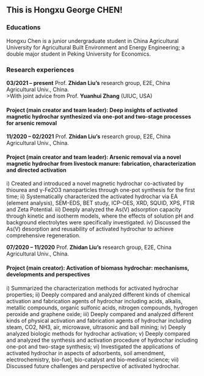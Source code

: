 ## This is Hongxu George CHEN!

### Educations
Hongxu Chen is a junior undergraduate student in China Agricultural University for Agricultural Built Environment and Energy Engineering; a double major student in Peking University for Economics.

### Research experiences
**03/2021 – present**      Prof. **Zhidan Liu’s** research group, E2E, China Agricultural Univ., China.   
                          >With joint advice from Prof. **Yuanhui Zhang** (UIUC, USA)  
#### Project (**main creator and team leader**): Deep insights of activated magnetic hydrochar synthesized via one-pot and two-stage processes for arsenic removal   

**11/2020 – 02/2021**      Prof. **Zhidan Liu’s** research group, E2E, China Agricultural Univ., China.
#### Project (**main creator and team leader**): Arsenic removal via a novel magnetic hydrochar from livestock manure: fabrication, characterization and directed activation
i)	Created and introduced a novel magnetic hydrochar co-activated by thiourea and γ-Fe2O3 nanoparticles through one-pot synthesis for the first time;
ii)	Systematically characterized the activated hydrochar via EA (element analysis), SEM-EDS, BET study, ICP-OES, XRD, SQUID, XPS, FTIR and Zeta Potential.
iii)	Deeply analyzed the As(V) adsorption capacity through kinetic and isotherm models, where the effects of solution pH and background electrolytes were specifically investigated.
iv)	Discussed the As(V) desorption and reusability of activated hydrochar to achieve comprehensive regeneration.

**07/2020 – 11/2020**      Prof. **Zhidan Liu’s** research group, E2E, China Agricultural Univ., China.
#### Project (**main creator**): Activation of biomass hydrochar: mechanisms, developments and perspectives
i)	Summarized the characterization methods for activated hydrochar properties;
ii)	Deeply compared and analyzed different kinds of chemical activation and fabrication agents of hydrochar including acids, alkalis, metallic compounds, organic sulfonic acids, nitrogen compounds, hydrogen peroxide and graphene oxide;
iii)	Deeply compared and analyzed different kinds of physical activation and fabrication agents of hydrochar including steam, CO2, NH3, air, microwave, ultrasonic and ball mining;
iv)	Deeply analyzed biologic methods for hydrochar activation;
v)	Deeply compared and analyzed the synthesis and activation procedure of hydrochar including one-pot and two-stage synthesis;
vi)	Investigated the applications of activated hydrochar in aspects of adsorbents, soil amendment, electrochemistry, bio-fuel, bio-catalyst and bio-medical science;
vii)	Discussed future challenges and perspective of activated hydrochar.
